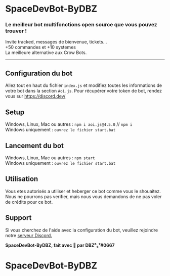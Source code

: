 
# SpaceDevBot-ByDBZ
### Le meilleur bot multifonctions open source que vous pouvez trouver !
Invite tracked, messages de bienvenue, tickets... </br>
+50 commandes et +10 systemes </br>
La meilleure alternative aux Crow Bots.


------

## Configuration du bot

Allez tout en haut du fichier `index.js` et modifiez toutes les informations de votre bot dans la section `Aoi.js`. Pour récupérer votre token de bot, rendez vous sur https://discord.dev/

## Setup

Windows, Linux, Mac ou autres : ```npm i aoi.js@4.5.0``` // ```npm i``` </br>
Windows uniquement : ```ouvrez le fichier start.bat```

## Lancement du bot

Windows, Linux, Mac ou autres : ```npm start``` </br>
Windows uniquement : ```ouvrez le fichier start.bat```

## Utilisation
Vous etes autorisés a utiliser et heberger ce bot comme vous le shouaitez.
Nous ne pourrons pas verifier, mais nous vous demandons de ne pas voler de crédits pour ce bot.

## Support
Si vous cherchez de l'aide avec la configuration du bot, veuillez rejoindre notre [serveur Discord.](https://discord.gg/NUGVWffsTv)

**SpaceDevBot-ByDBZ, fait avec 💖 par DBZ⁶₆⁷#0667**
# SpaceDevBot-ByDBZ
